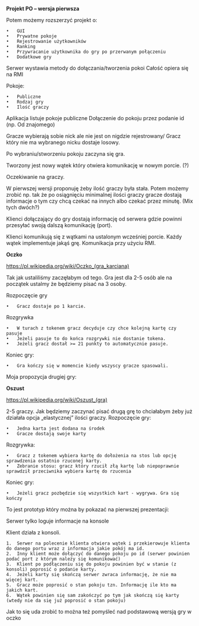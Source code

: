 **Projekt PO – wersja pierwsza**

Potem możemy rozszerzyć projekt o:

    •	GUI
    •	Prywatne pokoje
    •	Rejestrowanie użytkowników
    •	Ranking
    •	Przywracanie użytkownika do gry po przerwanym połączeniu
    •	Dodatkowe gry
  

Serwer wystawia metody do dołączania/tworzenia pokoi
Całość opiera się na RMI

Pokoje:

    •	Publiczne
    •	Rodzaj gry
    •	Ilość graczy


Aplikacja listuje pokoje publiczne
Dołączenie do pokoju przez podanie id (np. Od znajomego)

Gracze wybierają sobie nick ale nie jest on nigdzie rejestrowany/
Gracz który nie ma wybranego nicku dostaje losowy.

Po wybraniu/stworzeniu pokoju zaczyna się gra.

Tworzony jest nowy wątek który otwiera komunikację w nowym porcie. (?)

Oczekiwanie na graczy.

W pierwszej wersji proponuję żeby ilość graczy była stała.
Potem możemy zrobić np. tak że po osiągnięciu minimalnej ilości graczy gracze dostają informacje o tym czy chcą czekać na innych albo czekać przez minutę. (Mix tych dwóch?)

Klienci dołączający do gry dostają informację od serwera gdzie powinni przesyłać swoją dalszą komunikację (port).


Klienci komunikują się z wątkami na ustalonym wcześniej porcie. Każdy wątek implementuje jakąś grę. Komunikacja przy użyciu RMI.


**Oczko**

https://pl.wikipedia.org/wiki/Oczko_(gra_karciana)

Tak jak ustaliliśmy zaczęłabym od tego.  Gra jest dla 2-5 osób ale na początek ustalmy że będziemy pisać na 3 osoby. 


Rozpoczęcie gry 

    •	Gracz dostaje po 1 karcie.
Rozgrywka

    •	W turach z tokenem gracz decyduje czy chce kolejną kartę czy pasuje
    •	Jeżeli pasuje to do końca rozgrywki nie dostanie tokena.
    •	Jeżeli gracz dostał >= 21 punkty to automatycznie pasuje.
Koniec gry:

    •	Gra kończy się w momencie kiedy wszyscy gracze spasowali. 


Moja propozycja drugiej gry:

**Oszust**

https://pl.wikipedia.org/wiki/Oszust_(gra)

2-5 graczy. Jak będziemy zaczynać pisać drugą grę to chciałabym żeby już działała opcja „elastycznej” ilości graczy.
Rozpoczęcie gry: 

    •	Jedna karta jest dodana na środek
    •	Gracze dostają swoje karty
Rozgrywka:

    •	Gracz z tokenem wybiera kartę do dołożenia na stos lub opcję sprawdzenia ostatnio rzuconej karty.
    •	Zebranie stosu: gracz który rzucił złą kartę lub niepoprawnie sprawdził przeciwnika wybiera kartę do rzucenia 
Koniec gry:

    •	Jeżeli gracz pozbędzie się wszystkich kart - wygrywa. Gra się kończy


To jest prototyp który można by pokazać na pierwszej prezentacji:

Serwer tylko loguje informacje na konsole

Klient działa z konsoli.

    1.	Serwer na polecenie klienta otwiera wątek i przekierowuje klienta do danego portu wraz z informacja jakie pokój ma id.
    2.	Inny klient może dołączyć do danego pokoju po id (serwer powinien podać port z którym należy się komunikować)
    3.	Klient po podłączeniu się do pokoju powinien być w stanie (z konsoli) poprosić o podanie karty.
    4.	Jeżeli karty się skończą serwer zwraca informację, że nie ma więcej kart.
    5.	Gracz może poprosić o stan pokoju tzn. Informację ile kto ma jakich kart.
    6.	Wątek powinien się sam zakończyć po tym jak skończą się karty (wtedy nie da się już poprosić o stan pokoju)
    

Jak to się uda zrobić to można też pomyśleć nad podstawową wersją gry w oczko


